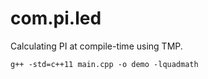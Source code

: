 com.pi.led
==========

Calculating PI at compile-time using TMP.

```g++ -std=c++11 main.cpp -o demo -lquadmath```

